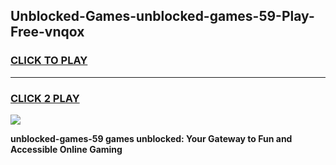 
## Unblocked-Games-unblocked-games-59-Play-Free-vnqox
<h3>
<a href="https://premium76.site?title=unblocked-games-59&ref=10A">CLICK TO PLAY</a></h3>
<hr>

<h3>
<a href="https://premium76.site?title=unblocked-games-59&ref=10A">CLICK 2 PLAY</a>
  
</h3>

<a href="https://premium76.site?title=unblocked-games-59&ref=10A"><img src="https://clearcache.store/games.png"></a>


**unblocked-games-59 games unblocked: Your Gateway to Fun and Accessible Online Gaming**
